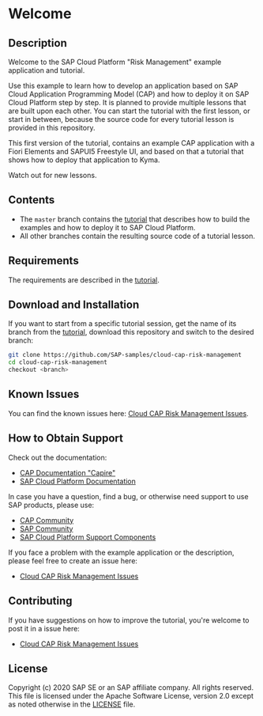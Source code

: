 # Welcome

## Description

Welcome to the SAP Cloud Platform "Risk Management" example application and tutorial.

Use this example to learn how to develop an application based on SAP Cloud Application Programming Model (CAP) and how to deploy it on SAP Cloud Platform step by step. It is planned to provide multiple lessons that are built upon each other. You can start the tutorial with the first lesson, or start in between, because the source code for every tutorial lesson is provided in this repository.

This first version of the tutorial, contains an example CAP application with a Fiori Elements and SAPUI5 Freestyle UI, and based on that a tutorial that shows how to deploy that application to Kyma.

Watch out for new lessons.

## Contents

* The `master` branch contains the [tutorial](http://sap-samples.github.io/cloud-cap-risk-management) that describes how to build the examples and how to deploy it to SAP Cloud Platform.
* All other branches contain the resulting source code of a tutorial lesson.

## Requirements

The requirements are described in the [tutorial](http://sap-samples.github.io/cloud-cap-risk-management).

## Download and Installation

If you want to start from a specific tutorial session, get the name of its branch from the [tutorial](http://sap-samples.github.io/cloud-cap-risk-management), download this repository and switch to the desired branch:

```bash
git clone https://github.com/SAP-samples/cloud-cap-risk-management
cd cloud-cap-risk-management
checkout <branch>
```

## Known Issues

You can find the known issues here: [Cloud CAP Risk Management Issues](https://github.com/SAP-samples/cloud-cap-risk-management/issues).

## How to Obtain Support

Check out the documentation:

* [CAP Documentation "Capire"](https://cap.cloud.sap)
* [SAP Cloud Platform Documentation](https://help.sap.com/viewer/product/CP/Cloud/)

In case you have a question, find a bug, or otherwise need support to use SAP products, please use:

* [CAP Community](https://answers.sap.com/tags/9f13aee1-834c-4105-8e43-ee442775e5ce)
* [SAP Community](https://community.sap.com/)
* [SAP Cloud Platform Support Components](https://help.sap.com/viewer/65de2977205c403bbc107264b8eccf4b/Cloud/en-US/08d1103928fb42f3a73b3f425e00e13c.html)

If you face a problem with the example application or the description, please feel free to create an issue here:

* [Cloud CAP Risk Management Issues](https://github.com/SAP-samples/cloud-cap-risk-management/issues)

## Contributing

If you have suggestions on how to improve the tutorial, you're welcome to post it in a issue here:

* [Cloud CAP Risk Management Issues](https://github.com/SAP-samples/cloud-cap-risk-management/issues)

## License

Copyright (c) 2020 SAP SE or an SAP affiliate company. All rights reserved. This file is licensed under the Apache Software License, version 2.0 except as noted otherwise in the [LICENSE](LICENSES/Apache-2.0.txt) file.
